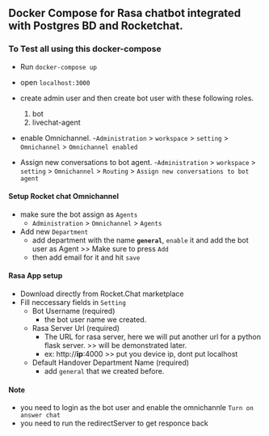 ## Docker Compose for Rasa chatbot integrated with Postgres BD and Rocketchat.

### To Test all using this docker-compose 

- Run ```docker-compose up```

- open `localhost:3000`

- create admin user and then create bot user with these following roles. 
    1. bot
    2. livechat-agent
   
- enable Omnichannel.
  -`Administration` > `workspace` > `setting` > `Omnichannel` > `Omnichannel enabled`

- Assign new conversations to bot agent.
-`Administration` > `workspace` > `setting` > `Omnichannel`  > `Routing` > `Assign new conversations to bot agent`

#### Setup Rocket chat Omnichannel

- make sure the bot assign as `Agents` 
  - `Administration` > `Omnichannel` > `Agents` 
- Add new `Department`
  - add department with the name **`general`**, `enable` it and add the bot user as Agent >> Make sure to press `Add`
  - then add email for it and hit `save`


#### Rasa App setup
- Download directly from Rocket.Chat marketplace
- Fill neccessary fields in `Setting`
  - Bot Username (required)
    - the bot user name we created.
  - Rasa Server Url (required)
    - The URL for rasa server, here we will put another url for a python flask server. >> will be demonstrated later.
    - ex: http://**ip**:4000 >> put you device ip, dont put localhost
  - Default Handover Department Name (required)
    - add `general` that we created before.

#### Note
- you need to login as the bot user and enable the omnichannle `Turn on answer chat`
- you need to run the redirectServer to get responce back